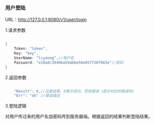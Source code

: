 ### 用户登陆

URL：http://127.0.0.1:8080/v1/user/login

1.请求参数

```go

{
	Token: "token",
    Key: "key",
    UserName: "liyoung",//用户名
    Password: "e10adc3949ba59abbe56e057f20f883e"//密码
}

```

2.返回参数

```go

    "Result": 0,//注册结果，0表示成功，否则错误（显示对应的错误码）
    "Err": "ok" //错误描述

```

3.登陆逻辑

对用户传过来的用户名加密码传到服务器端。根据返回的结果判断登陆结果。

